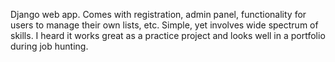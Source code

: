 Django web app.
Comes with registration, admin panel, functionality for users to manage their own lists, etc.
Simple, yet involves wide spectrum of skills. I heard it works great as a practice project and looks well in a portfolio during job hunting.
